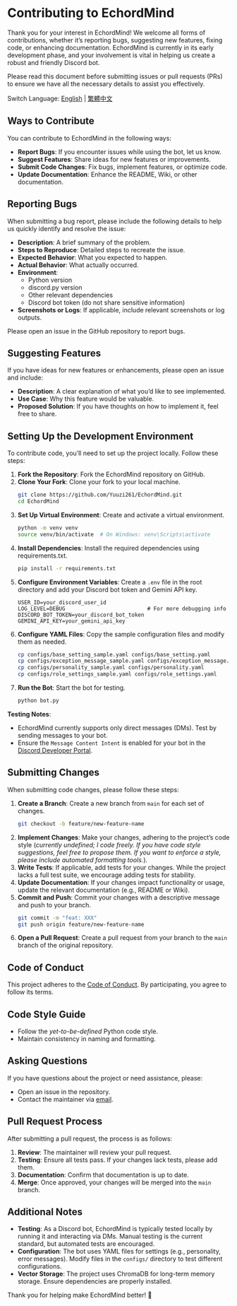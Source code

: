 # Contributing to EchordMind

Thank you for your interest in EchordMind! We welcome all forms of contributions, whether it’s reporting bugs, suggesting new features, fixing code, or enhancing documentation. EchordMind is currently in its early development phase, and your involvement is vital in helping us create a robust and friendly Discord bot.

Please read this document before submitting issues or pull requests (PRs) to ensure we have all the necessary details to assist you effectively.

Switch Language: [English](https://github.com/Yuuzi261/EchordMind/blob/main/docs/CONTRIBUTING.md) | [繁體中文](https://github.com/Yuuzi261/EchordMind/blob/main/docs/zh-tw/CONTRIBUTING_zh.md)

## Ways to Contribute

You can contribute to EchordMind in the following ways:

- **Report Bugs**: If you encounter issues while using the bot, let us know.
- **Suggest Features**: Share ideas for new features or improvements.
- **Submit Code Changes**: Fix bugs, implement features, or optimize code.
- **Update Documentation**: Enhance the README, Wiki, or other documentation.

## Reporting Bugs

When submitting a bug report, please include the following details to help us quickly identify and resolve the issue:

- **Description**: A brief summary of the problem.
- **Steps to Reproduce**: Detailed steps to recreate the issue.
- **Expected Behavior**: What you expected to happen.
- **Actual Behavior**: What actually occurred.
- **Environment**: 
  - Python version
  - discord.py version
  - Other relevant dependencies
  - Discord bot token (do not share sensitive information)
- **Screenshots or Logs**: If applicable, include relevant screenshots or log outputs.

Please open an issue in the GitHub repository to report bugs.

## Suggesting Features

If you have ideas for new features or enhancements, please open an issue and include:

- **Description**: A clear explanation of what you’d like to see implemented.
- **Use Case**: Why this feature would be valuable.
- **Proposed Solution**: If you have thoughts on how to implement it, feel free to share.

## Setting Up the Development Environment

To contribute code, you’ll need to set up the project locally. Follow these steps:

1. **Fork the Repository**: Fork the EchordMind repository on GitHub.
2. **Clone Your Fork**: Clone your fork to your local machine.
   ```bash
   git clone https://github.com/Yuuzi261/EchordMind.git
   cd EchordMind
   ```
3. **Set Up Virtual Environment**: Create and activate a virtual environment.
   ```bash
   python -m venv venv
   source venv/bin/activate  # On Windows: venv\Scripts\activate
   ```
4. **Install Dependencies**: Install the required dependencies using requirements.txt.
   ```bash
   pip install -r requirements.txt
   ```
5. **Configure Environment Variables**: Create a `.env` file in the root directory and add your Discord bot token and Gemini API key.
   ```env
   USER_ID=your_discord_user_id
   LOG_LEVEL=DEBUG                          # For more debugging info
   DISCORD_BOT_TOKEN=your_discord_bot_token
   GEMINI_API_KEY=your_gemini_api_key
   ```
6. **Configure YAML Files**: Copy the sample configuration files and modify them as needed.
   ```bash
   cp configs/base_setting_sample.yaml configs/base_setting.yaml
   cp configs/exception_message_sample.yaml configs/exception_message.yaml
   cp configs/personality_sample.yaml configs/personality.yaml
   cp configs/role_settings_sample.yaml configs/role_settings.yaml
   ```
7. **Run the Bot**: Start the bot for testing.
   ```bash
   python bot.py
   ```

**Testing Notes**: 
- EchordMind currently supports only direct messages (DMs). Test by sending messages to your bot.
- Ensure the `Message Content Intent` is enabled for your bot in the [Discord Developer Portal](https://discord.com/developers/applications).

## Submitting Changes

When submitting code changes, please follow these steps:

1. **Create a Branch**: Create a new branch from `main` for each set of changes.
   ```bash
   git checkout -b feature/new-feature-name
   ```
2. **Implement Changes**: Make your changes, adhering to the project’s code style (_currently undefined; I code freely. If you have code style suggestions, feel free to propose them. If you want to enforce a style, please include automated formatting tools._).
3. **Write Tests**: If applicable, add tests for your changes. While the project lacks a full test suite, we encourage adding tests for stability.
4. **Update Documentation**: If your changes impact functionality or usage, update the relevant documentation (e.g., README or Wiki).
5. **Commit and Push**: Commit your changes with a descriptive message and push to your branch.
   ```bash
   git commit -m "feat: XXX"
   git push origin feature/new-feature-name
   ```
6. **Open a Pull Request**: Create a pull request from your branch to the `main` branch of the original repository.

## Code of Conduct

This project adheres to the [Code of Conduct](https://github.com/Yuuzi261/EchordMind/blob/main/docs/CODE_OF_CONDUCT.md). By participating, you agree to follow its terms.

## Code Style Guide

- Follow the _yet-to-be-defined_ Python code style.
- Maintain consistency in naming and formatting.

## Asking Questions

If you have questions about the project or need assistance, please:
- Open an issue in the repository.
- Contact the maintainer via [email](mailto:yuuzi261@yuuzi.cc).

## Pull Request Process

After submitting a pull request, the process is as follows:

1. **Review**: The maintainer will review your pull request.
2. **Testing**: Ensure all tests pass. If your changes lack tests, please add them.
3. **Documentation**: Confirm that documentation is up to date.
4. **Merge**: Once approved, your changes will be merged into the `main` branch.

## Additional Notes

- **Testing**: As a Discord bot, EchordMind is typically tested locally by running it and interacting via DMs. Manual testing is the current standard, but automated tests are encouraged.
- **Configuration**: The bot uses YAML files for settings (e.g., personality, error messages). Modify files in the `configs/` directory to test different configurations.
- **Vector Storage**: The project uses ChromaDB for long-term memory storage. Ensure dependencies are properly installed.

Thank you for helping make EchordMind better! 🚀